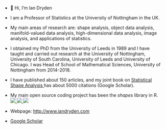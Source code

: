 - 👋 Hi, I’m Ian Dryden

- I am a Professor of Statistics at the University of Nottingham in the UK. 

- My main areas of research are: shape analysis, object data analysis, manifold-valued data analysis, high-dimensional data analysis, image analysis, and applications of statistics. 

- I obtained my PhD from the University of Leeds in 1989 and I have taught and carried out research at the University of Nottingham, University of South Carolina, University of Leeds and University of Chicago. I was Head of School of Mathematical Sciences, University of Nottingham from 2014-2018. 

- I have published about 150 articles, and my joint book on <A href=https://www.maths.nottingham.ac.uk/plp/pmzild/book/ > Statistical Shape Analysis </A> has about 5000 citations (Google Scholar). 

- My main open source coding project has been the *shapes* library in R.   <a alt="CRAN version badge" href="https://cran.r-project.org/package=shapes"> <img src="https://img.shields.io/cran/v/shapes.svg"> </a> <a alt="CRAN RStudio mirror total downloads badge" href="https://cran.r-project.org/package=shapes">    <img src="https://cranlogs.r-pkg.org/badges/grand-total/shapes">
</a><a alt="CRAN RStudio mirror monthly downloads badge" href="https://cran.r-project.org/package=shapes"><img src="https://cranlogs.r-pkg.org/badges/shapes"></a>


- Webpage: http://www.iandryden.com
- <A href="https://scholar.google.com/citations?user=uMJbHi8AAAAJ&hl=en" > Google Scholar </A> 


<!--- - 👋 Hi, I’m Ian Dryden
- 👀 I’m interested in Statistics
- 🌱 I’m currently learning Statistics
- 💞️ I’m looking to collaborate on Statistics
- 📫 How to reach me ian DOT dryden AT nottingham DOT ac DOT uk
iandryden/iandryden is a ✨ special ✨ repository because its `README.md` (this file) appears on your GitHub profile.
You can click the Preview link to take a look at your changes.
--->
